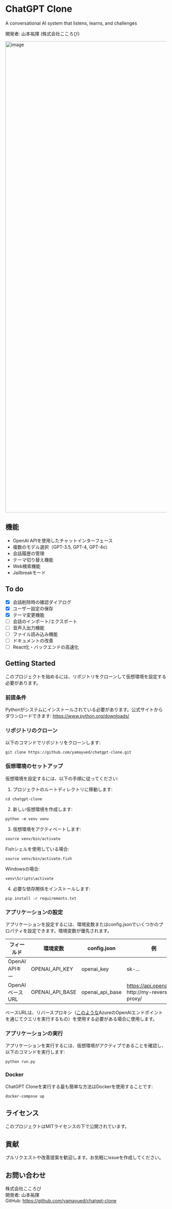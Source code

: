 # ChatGPT Clone
A conversational AI system that listens, learns, and challenges

開発者: 山本祐揮 (株式会社こころび)

<img width="1470" alt="image" src="https://user-images.githubusercontent.com/98614666/232768610-fdeada85-3d21-4cf9-915e-a0ec9f3b7a9f.png">

## 機能
- OpenAI APIを使用したチャットインターフェース
- 複数のモデル選択（GPT-3.5, GPT-4, GPT-4o）
- 会話履歴の管理
- テーマ切り替え機能
- Web検索機能
- Jailbreakモード

## To do
- [x] 会話削除時の確認ダイアログ
- [x] ユーザー設定の保存
- [x] テーマ変更機能
- [ ] 会話のインポート/エクスポート
- [ ] 音声入出力機能
- [ ] ファイル読み込み機能
- [ ] ドキュメントの改善
- [ ] React化・バックエンドの高速化

## Getting Started
このプロジェクトを始めるには、リポジトリをクローンして仮想環境を設定する必要があります。

### 前提条件
Pythonがシステムにインストールされている必要があります。公式サイトからダウンロードできます: https://www.python.org/downloads/

### リポジトリのクローン
以下のコマンドでリポジトリをクローンします:
```
git clone https://github.com/yamayued/chatgpt-clone.git
```

### 仮想環境のセットアップ
仮想環境を設定するには、以下の手順に従ってください:

1. プロジェクトのルートディレクトリに移動します:
```
cd chatgpt-clone
```
2. 新しい仮想環境を作成します:
```
python -m venv venv
```
3. 仮想環境をアクティベートします:
```
source venv/bin/activate
```
Fishシェルを使用している場合:
```
source venv/bin/activate.fish
```
Windowsの場合:
```
venv\Scripts\activate
```
4. 必要な依存関係をインストールします:
```
pip install -r requirements.txt
```

### アプリケーションの設定
アプリケーションを設定するには、環境変数またはconfig.jsonでいくつかのプロパティを設定できます。環境変数が優先されます。

| フィールド               | 環境変数        | config.json     | 例                                                 |
|---------------------|-----------------|-----------------|----------------------------------------------------|
| OpenAI APIキー      | OPENAI_API_KEY  | openai_key      | sk-...                                             
| OpenAIベースURL     | OPENAI_API_BASE | openai_api_base | https://api.openai.com <br> http://my-reverse-proxy/ 

ベースURLは、リバースプロキシ（[このような](https://github.com/stulzq/azure-openai-proxy)AzureのOpenAIエンドポイントを通じてクエリを実行するもの）を使用する必要がある場合に使用します。

### アプリケーションの実行
アプリケーションを実行するには、仮想環境がアクティブであることを確認し、以下のコマンドを実行します:
```
python run.py
```

### Docker
ChatGPT Cloneを実行する最も簡単な方法はDockerを使用することです:
```
docker-compose up
```

## ライセンス
このプロジェクトはMITライセンスの下で公開されています。

## 貢献
プルリクエストや改善提案を歓迎します。お気軽にissueを作成してください。

## お問い合わせ
株式会社こころび  
開発者: 山本祐揮  
GitHub: https://github.com/yamayued/chatgpt-clone